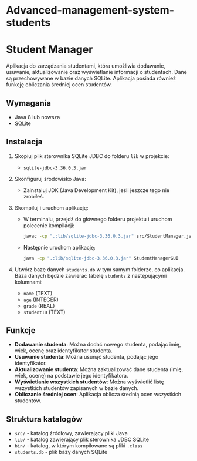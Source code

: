 # Advanced-management-system-students


# Student Manager

Aplikacja do zarządzania studentami, która umożliwia dodawanie, usuwanie, aktualizowanie oraz wyświetlanie informacji o studentach. Dane są przechowywane w bazie danych SQLite. Aplikacja posiada również funkcję obliczania średniej ocen studentów.

## Wymagania

- Java 8 lub nowsza
- SQLite

## Instalacja

1. Skopiuj plik sterownika SQLite JDBC do folderu `lib` w projekcie:
   - `sqlite-jdbc-3.36.0.3.jar`

2. Skonfiguruj środowisko Java:
   - Zainstaluj JDK (Java Development Kit), jeśli jeszcze tego nie zrobiłeś.

3. Skompiluj i uruchom aplikację:
   - W terminalu, przejdź do głównego folderu projektu i uruchom polecenie kompilacji:
     ```bash
     javac -cp ".:lib/sqlite-jdbc-3.36.0.3.jar" src/StudentManager.java src/Student.java src/StudentManagerImpl.java src/StudentManagerGUI.java
     ```
   - Następnie uruchom aplikację:
     ```bash
     java -cp ".:lib/sqlite-jdbc-3.36.0.3.jar" StudentManagerGUI
     ```

4. Utwórz bazę danych `students.db` w tym samym folderze, co aplikacja. Baza danych będzie zawierać tabelę `students` z następującymi kolumnami:
   - `name` (TEXT)
   - `age` (INTEGER)
   - `grade` (REAL)
   - `studentID` (TEXT)

## Funkcje

- **Dodawanie studenta**: Można dodać nowego studenta, podając imię, wiek, ocenę oraz identyfikator studenta.
- **Usuwanie studenta**: Można usunąć studenta, podając jego identyfikator.
- **Aktualizowanie studenta**: Można zaktualizować dane studenta (imię, wiek, ocenę) na podstawie jego identyfikatora.
- **Wyświetlanie wszystkich studentów**: Można wyświetlić listę wszystkich studentów zapisanych w bazie danych.
- **Obliczanie średniej ocen**: Aplikacja oblicza średnią ocen wszystkich studentów.

## Struktura katalogów

- `src/` - katalog źródłowy, zawierający pliki Java
- `lib/` - katalog zawierający plik sterownika JDBC SQLite
- `bin/` - katalog, w którym kompilowane są pliki `.class`
- `students.db` - plik bazy danych SQLite




